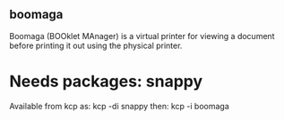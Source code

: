 ## boomaga
Boomaga (BOOklet MAnager) is a virtual printer for viewing a document before printing it out using the physical printer.

# Needs packages: snappy
Available from kcp as:
kcp -di snappy
then:
kcp -i boomaga
